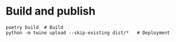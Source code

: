 



# Build and publish
```
poetry build  # Build
python -m twine upload --skip-existing dist/*   # Deployment
```